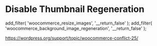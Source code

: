 # Disable Thumbnail Regeneration

add_filter( 'woocommerce_resize_images', '__return_false' );
add_filter( 'woocommerce_background_image_regeneration', '__return_false' );

https://wordpress.org/support/topic/woocommerce-conflict-25/
